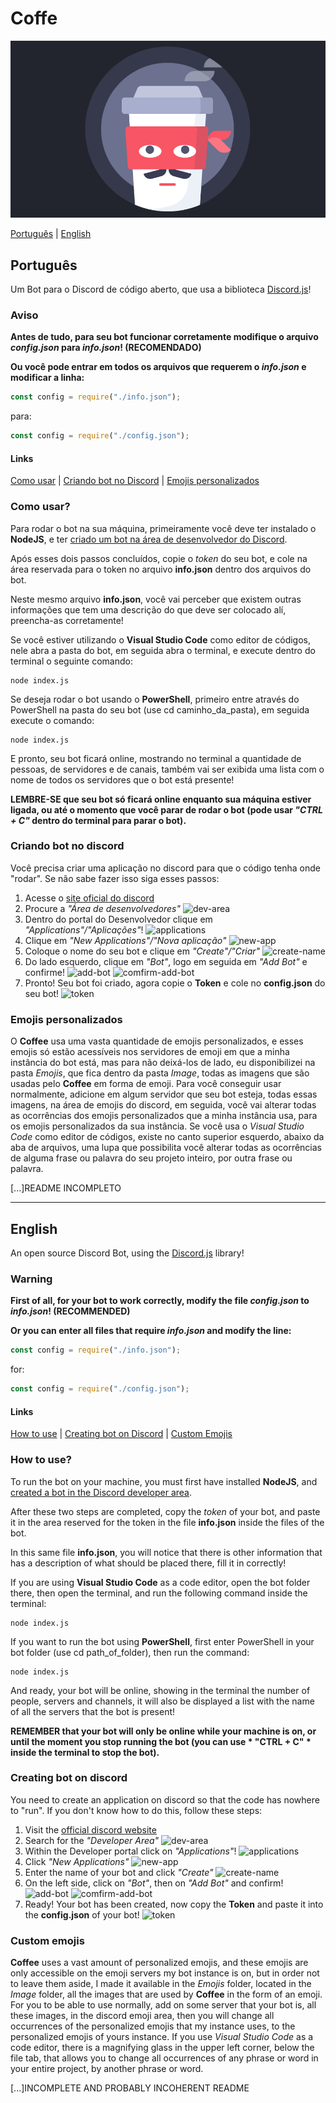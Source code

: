# Coffe

![Banner Coffee](image/coffee-zorro-16x9.png)

[Português](#Português) |
[English](#English)

## Português
Um Bot para o Discord de código aberto, que usa a biblioteca [Discord.js](https://discord.js.org/#/)!

### Aviso
**Antes de tudo, para seu bot funcionar corretamente modifique o arquivo *config.json* para *info.json*! (RECOMENDADO)**

**Ou você pode entrar em todos os arquivos que requerem o *info.json* e modificar a linha:**
```js
const config = require("./info.json");
```
para:
```js
const config = require("./config.json");
```

#### Links
[Como usar](#Como-usar) |
[Criando bot no Discord](#Criando-bot-no-discord) |
[Emojis personalizados](#Emojis-personalizados)

### Como usar?
Para rodar o bot na sua máquina, primeiramente você deve ter instalado o **NodeJS**, e ter [criado um bot na área de desenvolvedor do Discord](#Criando-bot-no-discord).

Após esses dois passos concluídos, copie o *token* do seu bot, e cole na área reservada para o token no arquivo **info.json** dentro dos arquivos do bot.

Neste mesmo arquivo **info.json**, você vai perceber que existem outras informações que tem uma descrição do que deve ser colocado alí, preencha-as corretamente!

Se você estiver utilizando o **Visual Studio Code** como editor de códigos, nele abra a pasta do bot, em seguida abra o terminal, e execute dentro do terminal o seguinte comando:
```
node index.js
```

Se deseja rodar o bot usando o **PowerShell**, primeiro entre através do PowerShell na pasta do seu bot (use cd caminho_da_pasta), em seguida execute o comando:
```
node index.js
```

E pronto, seu bot ficará online, mostrando no terminal a quantidade de pessoas, de servidores e de canais, também vai ser exibida uma lista com o nome de todos os servidores que o bot está presente!

**LEMBRE-SE que seu bot só ficará online enquanto sua máquina estiver ligada, ou até o momento que você parar de rodar o bot (pode usar *"CTRL + C"* dentro do terminal para parar o bot).**

### Criando bot no discord
Você precisa criar uma aplicação no discord para que o código tenha onde "rodar". Se não sabe fazer isso siga esses passos:

1. Acesse o [site oficial do discord](https://discord.com/new)
2. Procure a *"Área de desenvolvedores"*
    ![dev-area](image/devarea-br.PNG)
3. Dentro do portal do Desenvolvedor clique em *"Applications"/"Aplicações"*!
    ![applications](image/developer-aplications.PNG)
4. Clique em *"New Applications"/"Nova aplicação"*
    ![new-app](image/new-app.PNG)
5. Coloque o nome do seu bot e clique em *"Create"/"Criar"*
    ![create-name](image/create-name.PNG)
6. Do lado esquerdo, clique em *"Bot"*, logo em seguida em *"Add Bot"* e confirme!
    ![add-bot](image/add-bot.PNG)
    ![comfirm-add-bot](image/confirm-add-bot.PNG)
7. Pronto! Seu bot foi criado, agora copie o **Token** e cole no **config.json** do seu bot!
    ![token](image/token.PNG)

### Emojis personalizados

O **Coffee** usa uma vasta quantidade de emojis personalizados, e esses emojis só estão acessíveis nos servidores de emoji em que a minha instância do bot está, mas para não deixá-los de lado, eu disponibilizei na pasta *Emojis*, que fica dentro da pasta *Image*, todas as imagens que são usadas pelo **Coffee** em forma de emoji.
Para você conseguir usar normalmente, adicione em algum servidor que seu bot esteja, todas essas imagens, na área de emojis do discord, em seguida, você vai alterar todas as ocorrências dos emojis personalizados que a minha instância usa, para os emojis personalizados da sua instância.
Se você usa o *Visual Studio Code* como editor de códigos, existe no canto superior esquerdo, abaixo da aba de arquivos, uma lupa que possibilita você alterar todas as ocorrências de alguma frase ou palavra do seu projeto inteiro, por outra frase ou palavra.


[...]README INCOMPLETO

---

## English
An open source Discord Bot, using the [Discord.js](https://discord.js.org/#/) library!

### Warning
**First of all, for your bot to work correctly, modify the file *config.json* to *info.json*! (RECOMMENDED)**

**Or you can enter all files that require *info.json* and modify the line:**
```js
const config = require("./info.json");
```
for:
```js
const config = require("./config.json");
```

#### Links
[How to use](#How-to-use) |
[Creating bot on Discord](#Creating-bot-on-discord) |
[Custom Emojis](#Custom-emojis)

### How to use?
To run the bot on your machine, you must first have installed **NodeJS**, and [created a bot in the Discord developer area](#Creating-bot-on-discord).

After these two steps are completed, copy the *token* of your bot, and paste it in the area reserved for the token in the file **info.json** inside the files of the bot.

In this same file **info.json**, you will notice that there is other information that has a description of what should be placed there, fill it in correctly!

If you are using **Visual Studio Code** as a code editor, open the bot folder there, then open the terminal, and run the following command inside the terminal:
```
node index.js
```

If you want to run the bot using **PowerShell**, first enter PowerShell in your bot folder (use cd path_of_folder), then run the command:
```
node index.js
```

And ready, your bot will be online, showing in the terminal the number of people, servers and channels, it will also be displayed a list with the name of all the servers that the bot is present!

**REMEMBER that your bot will only be online while your machine is on, or until the moment you stop running the bot (you can use * "CTRL + C" * inside the terminal to stop the bot).**

### Creating bot on discord
You need to create an application on discord so that the code has nowhere to "run". If you don't know how to do this, follow these steps:

1. Visit the [official discord website](https://discord.com/new)
2. Search for the *"Developer Area"*
    ![dev-area](image/devarea-en.PNG)
3. Within the Developer portal click on *"Applications"*!
    ![applications](image/developer-aplications.PNG)
4. Click *"New Applications"*
    ![new-app](image/new-app.PNG)
5. Enter the name of your bot and click *"Create"*
    ![create-name](image/create-name.PNG)
6. On the left side, click on *"Bot"*, then on *"Add Bot"* and confirm!
    ![add-bot](image/add-bot.PNG)
    ![comfirm-add-bot](image/confirm-add-bot.PNG)
7. Ready! Your bot has been created, now copy the **Token** and paste it into the **config.json** of your bot!
    ![token](image/token.PNG)

### Custom emojis

**Coffee** uses a vast amount of personalized emojis, and these emojis are only accessible on the emoji servers my bot instance is on, but in order not to leave them aside, I made it available in the *Emojis* folder, located in the *Image* folder, all the images that are used by **Coffee** in the form of an emoji.
For you to be able to use normally, add on some server that your bot is, all these images, in the discord emoji area, then you will change all occurrences of the personalized emojis that my instance uses, to the personalized emojis of yours instance.
If you use *Visual Studio Code* as a code editor, there is a magnifying glass in the upper left corner, below the file tab, that allows you to change all occurrences of any phrase or word in your entire project, by another phrase or word.


[...]INCOMPLETE AND PROBABLY INCOHERENT README 
